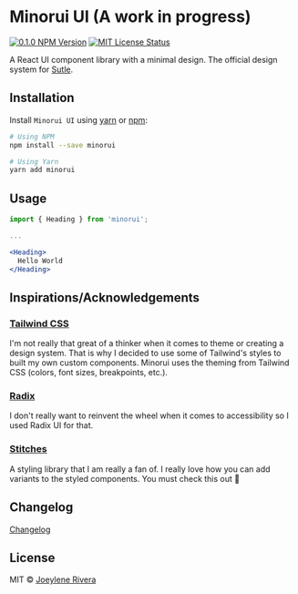 # Minorui UI (A work in progress)

[![0.1.0 NPM Version](https://img.shields.io/badge/npm-v0.1.0-orange)](http://npmjs.com/package/minorui)
[![MIT License Status](https://img.shields.io/badge/license-MIT-blue)](https://github.com/jorenrui/minorui/blob/main/LICENSE)

A React UI component library with a minimal design. The official design system for [Sutle](https://sutle.io).

## Installation

Install `Minorui UI` using [yarn](https://yarnpkg.com/) or [npm](https://www.npmjs.com/):

```bash
# Using NPM
npm install --save minorui

# Using Yarn
yarn add minorui
```

## Usage

```jsx
import { Heading } from 'minorui';

...

<Heading>
  Hello World
</Heading>
```

## Inspirations/Acknowledgements

### [Tailwind CSS](https://tailwindcss.com/)

I'm not really that great of a thinker when it comes to theme or creating a design system. That is why I decided to use some of Tailwind's styles to built my own custom components. Minorui uses the theming from Tailwind CSS (colors, font sizes, breakpoints, etc.).

### [Radix](https://radix-ui.com/)

I don't really want to reinvent the wheel when it comes to accessibility so I used Radix UI for that.

### [Stitches](stitches.dev/)

A styling library that I am really a fan of. I really love how you can add variants to the styled components. You must check this out 👀

## Changelog

[Changelog](https://github.com/jorenrui/minorui/blob/main/CHANGELOG.md)

## License

MIT © [Joeylene Rivera](https://github.com/jorenrui)
